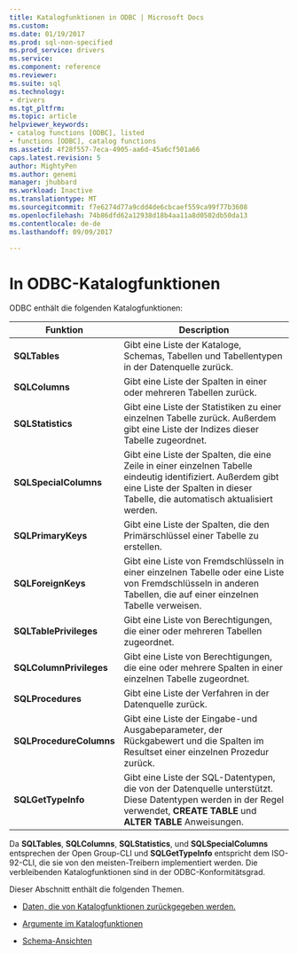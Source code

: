 ```yaml
---
title: Katalogfunktionen in ODBC | Microsoft Docs
ms.custom: 
ms.date: 01/19/2017
ms.prod: sql-non-specified
ms.prod_service: drivers
ms.service: 
ms.component: reference
ms.reviewer: 
ms.suite: sql
ms.technology:
- drivers
ms.tgt_pltfrm: 
ms.topic: article
helpviewer_keywords:
- catalog functions [ODBC], listed
- functions [ODBC], catalog functions
ms.assetid: 4f28f557-7eca-4905-aa6d-45a6cf501a66
caps.latest.revision: 5
author: MightyPen
ms.author: genemi
manager: jhubbard
ms.workload: Inactive
ms.translationtype: MT
ms.sourcegitcommit: f7e6274d77a9cdd4de6cbcaef559ca99f77b3608
ms.openlocfilehash: 74b86dfd62a12938d18b4aa11a8d0502db50da13
ms.contentlocale: de-de
ms.lasthandoff: 09/09/2017

---
```

# <a name="catalog-functions-in-odbc"></a>In ODBC-Katalogfunktionen
ODBC enthält die folgenden Katalogfunktionen:  
  
|Funktion|Description|  
|--------------|-----------------|  
|**SQLTables**|Gibt eine Liste der Kataloge, Schemas, Tabellen und Tabellentypen in der Datenquelle zurück.|  
|**SQLColumns**|Gibt eine Liste der Spalten in einer oder mehreren Tabellen zurück.|  
|**SQLStatistics**|Gibt eine Liste der Statistiken zu einer einzelnen Tabelle zurück. Außerdem gibt eine Liste der Indizes dieser Tabelle zugeordnet.|  
|**SQLSpecialColumns**|Gibt eine Liste der Spalten, die eine Zeile in einer einzelnen Tabelle eindeutig identifiziert. Außerdem gibt eine Liste der Spalten in dieser Tabelle, die automatisch aktualisiert werden.|  
|**SQLPrimaryKeys**|Gibt eine Liste der Spalten, die den Primärschlüssel einer Tabelle zu erstellen.|  
|**SQLForeignKeys**|Gibt eine Liste von Fremdschlüsseln in einer einzelnen Tabelle oder eine Liste von Fremdschlüsseln in anderen Tabellen, die auf einer einzelnen Tabelle verweisen.|  
|**SQLTablePrivileges**|Gibt eine Liste von Berechtigungen, die einer oder mehreren Tabellen zugeordnet.|  
|**SQLColumnPrivileges**|Gibt eine Liste von Berechtigungen, die eine oder mehrere Spalten in einer einzelnen Tabelle zugeordnet.|  
|**SQLProcedures**|Gibt eine Liste der Verfahren in der Datenquelle zurück.|  
|**SQLProcedureColumns**|Gibt eine Liste der Eingabe-und Ausgabeparameter, der Rückgabewert und die Spalten im Resultset einer einzelnen Prozedur zurück.|  
|**SQLGetTypeInfo**|Gibt eine Liste der SQL-Datentypen, die von der Datenquelle unterstützt. Diese Datentypen werden in der Regel verwendet, **CREATE TABLE** und **ALTER TABLE** Anweisungen.|  
  
 Da **SQLTables**, **SQLColumns**, **SQLStatistics**, und **SQLSpecialColumns** entsprechen der Open Group-CLI und **SQLGetTypeInfo** entspricht dem ISO-92-CLI, die sie von den meisten-Treibern implementiert werden. Die verbleibenden Katalogfunktionen sind in der ODBC-Konformitätsgrad.  
  
 Dieser Abschnitt enthält die folgenden Themen.  
  
-   [Daten, die von Katalogfunktionen zurückgegeben werden.](../../../odbc/reference/develop-app/data-returned-by-catalog-functions.md)  
  
-   [Argumente im Katalogfunktionen](../../../odbc/reference/develop-app/arguments-in-catalog-functions.md)  
  
-   [Schema-Ansichten](../../../odbc/reference/develop-app/schema-views.md)


